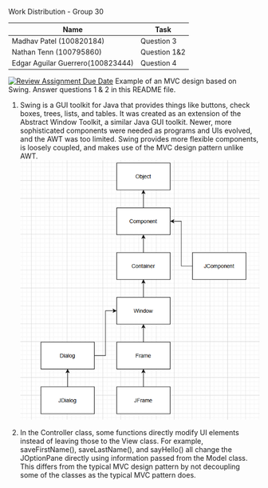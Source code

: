 
Work Distribution - Group 30

| Name | Task | 
|---|---|
| Madhav Patel (100820184) | Question 3 | 
| Nathan Tenn (100795860)| Question 1&2 | 
| Edgar Aguilar Guerrero(100823444) | Question 4 | 




[![Review Assignment Due Date](https://classroom.github.com/assets/deadline-readme-button-22041afd0340ce965d47ae6ef1cefeee28c7c493a6346c4f15d667ab976d596c.svg)](https://classroom.github.com/a/57HVEcop)
Example of an MVC design based on Swing. Answer questions 1 & 2 in this README file.

1. Swing is a GUI toolkit for Java that provides things like buttons, check boxes, trees, lists, and tables.
It was created as an extension of the Abstract Window Toolkit, a similar Java GUI toolkit. Newer, more sophisticated components were needed as programs and UIs evolved, 
and the AWT was too limited. Swing provides more flexible components, is loosely coupled, and makes use of the MVC design pattern unlike AWT.
![Class Diagram](swingclassdiagram.PNG)

2. In the Controller class, some functions directly modify UI elements instead of leaving those to the View class.
For example, saveFirstName(), saveLastName(), and sayHello() all change the JOptionPane directly using information passed from the Model class.
This differs from the typical MVC design pattern by not decoupling some of the classes as the typical MVC pattern does.
